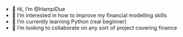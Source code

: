 - 👋 Hi, I’m @HampiDue
- 👀 I’m interested in how to improve my financial modelling skills
- 🌱 I’m currently learning Python (real beginner)
- 💞️ I’m looking to collaborate on any sort of project covering finance

<!---
HampiDue/HampiDue is a ✨ special ✨ repository because its `README.md` (this file) appears on your GitHub profile.
You can click the Preview link to take a look at your changes.
--->
